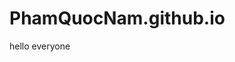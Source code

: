# PhamQuocNam.github.io
<!DOCTYPE html>
<html>
<head>



  
</head>

<body>
<div>hello everyone</div>

  
</body>
  
</html>
